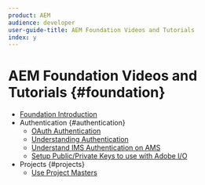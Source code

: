 ```yaml
---
product: AEM
audience: developer
user-guide-title: AEM Foundation Videos and Tutorials
index: y
---
```


# AEM Foundation Videos and Tutorials {#foundation}

+ [Foundation Introduction](introduction.md)
+ Authentication {#authentication}
  + [OAuth Authentication](authentication/oauth-code-sample-develop.md)
  + [Understanding Authentication](authentication/authentication-support-article-understand.md)
  + [Understand IMS Authentication on AMS](authentication/adobe-ims-authentication-technical-video-understand.md)
  + [Setup Public/Private Keys to use with Adobe I/O ](authentication/public-private-keys-tutorial-setup.md)
+ Projects {#projects}
   + [Use Project Masters](projects/use-project-masters.md)